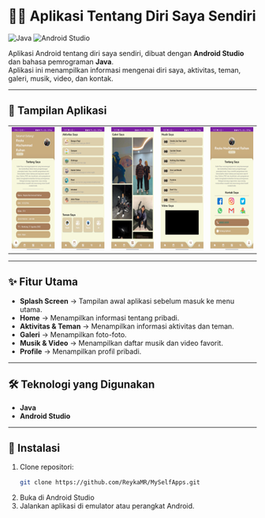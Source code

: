 # 🙋‍♂️ Aplikasi Tentang Diri Saya Sendiri

![Java](https://img.shields.io/badge/Java-007396?style=for-the-badge&logo=openjdk&logoColor=white)
![Android Studio](https://img.shields.io/badge/Android_Studio-3DDC84?style=for-the-badge&logo=androidstudio&logoColor=white)

Aplikasi Android tentang diri saya sendiri, dibuat dengan **Android Studio** dan bahasa pemrograman **Java**.  
Aplikasi ini menampilkan informasi mengenai diri saya, aktivitas, teman, galeri, musik, video, dan kontak.

---

## 📸 Tampilan Aplikasi
<table>
  <tr>
    <td><img src="screenshot-aplikasi/foto1.jpg" alt="Screenshot 1" width="100%" height="250"></td>
    <td><img src="screenshot-aplikasi/foto2.jpg" alt="Screenshot 2" width="100%" height="250"></td>
    <td><img src="screenshot-aplikasi/foto3.jpg" alt="Screenshot 3" width="100%" height="250"></td>
    <td><img src="screenshot-aplikasi/foto4.jpg" alt="Screenshot 4" width="100%" height="250"></td>
    <td><img src="screenshot-aplikasi/foto5.jpg" alt="Screenshot 5" width="100%" height="250"></td>
  </tr>
</table>

---

## ✨ Fitur Utama
- **Splash Screen** → Tampilan awal aplikasi sebelum masuk ke menu utama.  
- **Home** → Menampilkan informasi tentang pribadi.  
- **Aktivitas & Teman** → Menampilkan informasi aktivitas dan teman.  
- **Galeri** → Menampilkan foto-foto.  
- **Musik & Video** → Menampilkan daftar musik dan video favorit.    
- **Profile** → Menampilkan profil pribadi.

---

## 🛠️ Teknologi yang Digunakan
- **Java**
- **Android Studio**

---

## 🚀 Instalasi
1. Clone repositori:
   ```bash
   git clone https://github.com/ReykaMR/MySelfApps.git
2. Buka di Android Studio
3. Jalankan aplikasi di emulator atau perangkat Android.
